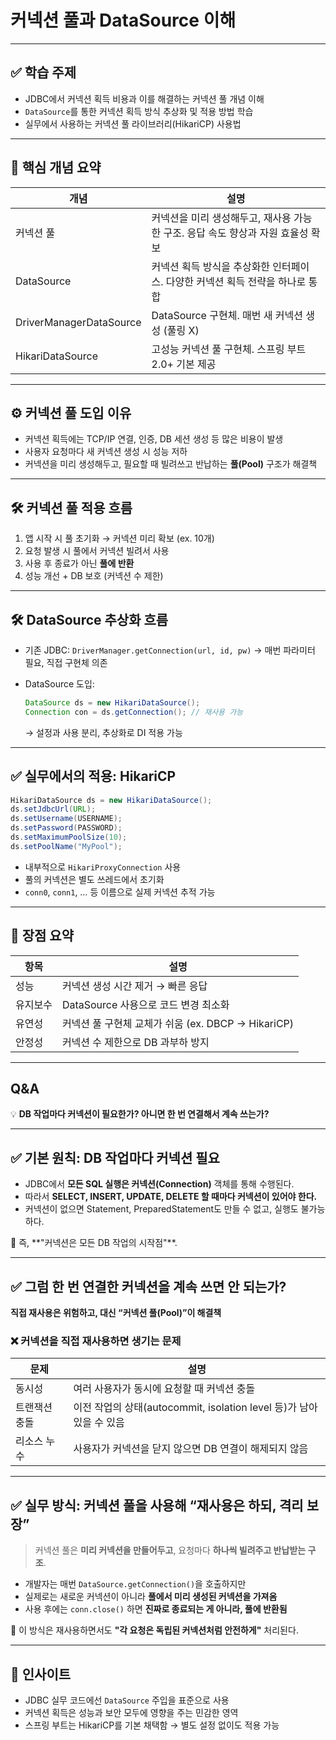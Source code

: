 # 커넥션 풀과 DataSource 이해

---

## ✅ 학습 주제

* JDBC에서 커넥션 획득 비용과 이를 해결하는 커넥션 풀 개념 이해
* `DataSource`를 통한 커넥션 획득 방식 추상화 및 적용 방법 학습
* 실무에서 사용하는 커넥션 풀 라이브러리(HikariCP) 사용법

---

## 🧩 핵심 개념 요약

| 개념                      | 설명                                             |
| ----------------------- | ---------------------------------------------- |
| 커넥션 풀                   | 커넥션을 미리 생성해두고, 재사용 가능한 구조. 응답 속도 향상과 자원 효율성 확보 |
| DataSource              | 커넥션 획득 방식을 추상화한 인터페이스. 다양한 커넥션 획득 전략을 하나로 통합   |
| DriverManagerDataSource | DataSource 구현체. 매번 새 커넥션 생성 (풀링 X)             |
| HikariDataSource        | 고성능 커넥션 풀 구현체. 스프링 부트 2.0+ 기본 제공               |

---

## ⚙️ 커넥션 풀 도입 이유

* 커넥션 획득에는 TCP/IP 연결, 인증, DB 세션 생성 등 많은 비용이 발생
* 사용자 요청마다 새 커넥션 생성 시 성능 저하
* 커넥션을 미리 생성해두고, 필요할 때 빌려쓰고 반납하는 **풀(Pool)** 구조가 해결책

---

## 🛠️ 커넥션 풀 적용 흐름

1. 앱 시작 시 풀 초기화 → 커넥션 미리 확보 (ex. 10개)
2. 요청 발생 시 풀에서 커넥션 빌려서 사용
3. 사용 후 종료가 아닌 **풀에 반환**
4. 성능 개선 + DB 보호 (커넥션 수 제한)

---

## 🛠️ DataSource 추상화 흐름

* 기존 JDBC: `DriverManager.getConnection(url, id, pw)`
  → 매번 파라미터 필요, 직접 구현체 의존

* DataSource 도입:

  ```java
  DataSource ds = new HikariDataSource();
  Connection con = ds.getConnection(); // 재사용 가능
  ```

  → 설정과 사용 분리, 추상화로 DI 적용 가능

---

## ✅ 실무에서의 적용: HikariCP

```java
HikariDataSource ds = new HikariDataSource();
ds.setJdbcUrl(URL);
ds.setUsername(USERNAME);
ds.setPassword(PASSWORD);
ds.setMaximumPoolSize(10);
ds.setPoolName("MyPool");
```

* 내부적으로 `HikariProxyConnection` 사용
* 풀의 커넥션은 별도 쓰레드에서 초기화
* `conn0`, `conn1`, … 등 이름으로 실제 커넥션 추적 가능

---

## 📄 장점 요약

| 항목   | 설명                                     |
| ---- | -------------------------------------- |
| 성능   | 커넥션 생성 시간 제거 → 빠른 응답                   |
| 유지보수 | DataSource 사용으로 코드 변경 최소화              |
| 유연성  | 커넥션 풀 구현체 교체가 쉬움 (ex. DBCP → HikariCP) |
| 안정성  | 커넥션 수 제한으로 DB 과부하 방지                   |

---
## Q&A
💡 **DB 작업마다 커넥션이 필요한가? 아니면 한 번 연결해서 계속 쓰는가?**

---

## ✅ 기본 원칙: DB 작업마다 커넥션 필요

* JDBC에서 **모든 SQL 실행은 커넥션(Connection)** 객체를 통해 수행된다.
* 따라서 **SELECT, INSERT, UPDATE, DELETE 할 때마다 커넥션이 있어야 한다.**
* 커넥션이 없으면 Statement, PreparedStatement도 만들 수 없고, 실행도 불가능하다.

📌 즉, \*\*"커넥션은 모든 DB 작업의 시작점"\*\*.

---

## ✅ 그럼 한 번 연결한 커넥션을 계속 쓰면 안 되는가?

**직접 재사용은 위험하고, 대신 “커넥션 풀(Pool)”이 해결책**

### ❌ 커넥션을 직접 재사용하면 생기는 문제

| 문제      | 설명                                                  |
| ------- | --------------------------------------------------- |
| 동시성     | 여러 사용자가 동시에 요청할 때 커넥션 충돌                            |
| 트랜잭션 충돌 | 이전 작업의 상태(autocommit, isolation level 등)가 남아있을 수 있음 |
| 리소스 누수  | 사용자가 커넥션을 닫지 않으면 DB 연결이 해제되지 않음                     |

---

## ✅ 실무 방식: 커넥션 풀을 사용해 “재사용은 하되, 격리 보장”

> 커넥션 풀은 **미리 커넥션을 만들어두고**, 요청마다 **하나씩 빌려주고 반납받는 구조**.

* 개발자는 매번 `DataSource.getConnection()`을 호출하지만
* 실제로는 새로운 커넥션이 아니라 **풀에서 미리 생성된 커넥션을 가져옴**
* 사용 후에는 `conn.close()` 하면 **진짜로 종료되는 게 아니라, 풀에 반환됨**

📌 이 방식은 재사용하면서도 **"각 요청은 독립된 커넥션처럼 안전하게"** 처리된다.


---

## 🧠 인사이트

* JDBC 실무 코드에선 `DataSource` 주입을 표준으로 사용
* 커넥션 획득은 성능과 보안 모두에 영향을 주는 민감한 영역
* 스프링 부트는 HikariCP를 기본 채택함 → 별도 설정 없이도 적용 가능

